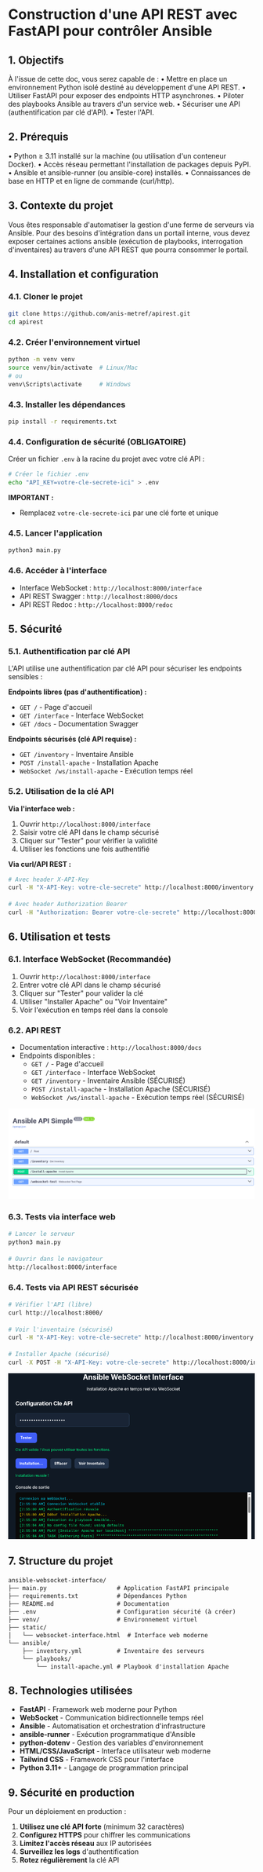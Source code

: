 # Construction d'une API REST avec FastAPI pour contrôler Ansible

## 1. Objectifs

À l'issue de cette doc, vous serez capable de :
• Mettre en place un environnement Python isolé destiné au développement d'une API REST.
• Utiliser FastAPI pour exposer des endpoints HTTP asynchrones.
• Piloter des playbooks Ansible au travers d'un service web.
• Sécuriser une API (authentification par clé d'API).
• Tester l'API.

## 2. Prérequis

• Python ≥ 3.11 installé sur la machine (ou utilisation d'un conteneur Docker).
• Accès réseau permettant l'installation de packages depuis PyPI.
• Ansible et ansible-runner (ou ansible-core) installés.
• Connaissances de base en HTTP et en ligne de commande (curl/http).

## 3. Contexte du projet

Vous êtes responsable d'automatiser la gestion d'une ferme de serveurs via Ansible. Pour des besoins d'intégration dans un portail interne, vous devez exposer certaines actions ansible (exécution de playbooks, interrogation d'inventaires) au travers d'une API REST que pourra consommer le portail.

## 4. Installation et configuration

### 4.1. Cloner le projet
```bash
git clone https://github.com/anis-metref/apirest.git
cd apirest
```

### 4.2. Créer l'environnement virtuel
```bash
python -m venv venv
source venv/bin/activate  # Linux/Mac
# ou
venv\Scripts\activate     # Windows
```

### 4.3. Installer les dépendances
```bash
pip install -r requirements.txt
```

### 4.4. Configuration de sécurité (OBLIGATOIRE)

Créer un fichier `.env` à la racine du projet avec votre clé API :

```bash
# Créer le fichier .env
echo "API_KEY=votre-cle-secrete-ici" > .env
```

**IMPORTANT :** 
- Remplacez `votre-cle-secrete-ici` par une clé forte et unique

### 4.5. Lancer l'application
```bash
python3 main.py
```

### 4.6. Accéder à l'interface
- Interface WebSocket : `http://localhost:8000/interface`
- API REST Swagger : `http://localhost:8000/docs`
- API REST Redoc : `http://localhost:8000/redoc`

## 5. Sécurité

### 5.1. Authentification par clé API

L'API utilise une authentification par clé API pour sécuriser les endpoints sensibles :

**Endpoints libres (pas d'authentification) :**
- `GET /` - Page d'accueil
- `GET /interface` - Interface WebSocket
- `GET /docs` - Documentation Swagger

**Endpoints sécurisés (clé API requise) :**
- `GET /inventory` - Inventaire Ansible
- `POST /install-apache` - Installation Apache
- `WebSocket /ws/install-apache` - Exécution temps réel

### 5.2. Utilisation de la clé API

**Via l'interface web :**
1. Ouvrir `http://localhost:8000/interface`
2. Saisir votre clé API dans le champ sécurisé
3. Cliquer sur "Tester" pour vérifier la validité
4. Utiliser les fonctions une fois authentifié

**Via curl/API REST :**
```bash
# Avec header X-API-Key
curl -H "X-API-Key: votre-cle-secrete" http://localhost:8000/inventory

# Avec header Authorization Bearer
curl -H "Authorization: Bearer votre-cle-secrete" http://localhost:8000/inventory
```

## 6. Utilisation et tests

### 6.1. Interface WebSocket (Recommandée)
1. Ouvrir `http://localhost:8000/interface`
2. Entrer votre clé API dans le champ sécurisé
3. Cliquer sur "Tester" pour valider la clé
4. Utiliser "Installer Apache" ou "Voir Inventaire"
5. Voir l'exécution en temps réel dans la console

### 6.2. API REST
- Documentation interactive : `http://localhost:8000/docs`
- Endpoints disponibles :
  - `GET /` - Page d'accueil
  - `GET /interface` - Interface WebSocket
  - `GET /inventory` - Inventaire Ansible (SÉCURISÉ)
  - `POST /install-apache` - Installation Apache (SÉCURISÉ)
  - `WebSocket /ws/install-apache` - Exécution temps réel (SÉCURISÉ)

![endpoint](./images/1-swagger.png)

### 6.3. Tests via interface web
```bash
# Lancer le serveur
python3 main.py

# Ouvrir dans le navigateur
http://localhost:8000/interface
```

### 6.4. Tests via API REST sécurisée
```bash
# Vérifier l'API (libre)
curl http://localhost:8000/

# Voir l'inventaire (sécurisé)
curl -H "X-API-Key: votre-cle-secrete" http://localhost:8000/inventory

# Installer Apache (sécurisé)
curl -X POST -H "X-API-Key: votre-cle-secrete" http://localhost:8000/install-apache
```

![install-apache](./images/2-websocket.png)

## 7. Structure du projet
```
ansible-websocket-interface/
├── main.py                    # Application FastAPI principale
├── requirements.txt           # Dépendances Python
├── README.md                  # Documentation
├── .env                       # Configuration sécurité (à créer)
├── venv/                      # Environnement virtuel
├── static/
│   └── websocket-interface.html  # Interface web moderne
└── ansible/
    ├── inventory.yml          # Inventaire des serveurs
    └── playbooks/
        └── install-apache.yml # Playbook d'installation Apache
```

## 8. Technologies utilisées

- **FastAPI** - Framework web moderne pour Python
- **WebSocket** - Communication bidirectionnelle temps réel
- **Ansible** - Automatisation et orchestration d'infrastructure
- **ansible-runner** - Exécution programmatique d'Ansible
- **python-dotenv** - Gestion des variables d'environnement
- **HTML/CSS/JavaScript** - Interface utilisateur web moderne
- **Tailwind CSS** - Framework CSS pour l'interface
- **Python 3.11+** - Langage de programmation principal

## 9. Sécurité en production

Pour un déploiement en production :

1. **Utilisez une clé API forte** (minimum 32 caractères)
2. **Configurez HTTPS** pour chiffrer les communications
3. **Limitez l'accès réseau** aux IP autorisées
4. **Surveillez les logs** d'authentification
5. **Rotez régulièrement** la clé API
